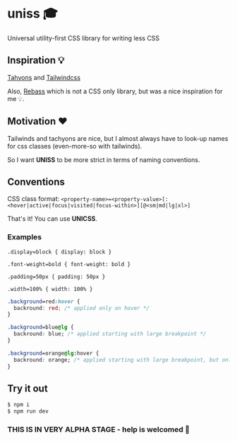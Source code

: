 # uniss 🎓

Universal utility-first CSS library for writing less CSS

## Inspiration 💡

[Tahyons](https://tachyons.io/) and [Tailwindcss](https://tailwindcss.com/)

Also, [Rebass](https://rebassjs.org/) which is not a CSS only library, but was a nice inspiration for me 💡.

## Motivation ❤️

Tailwinds and tachyons are nice, but I almost always have to look-up names for css classes (even-more-so with tailwinds).

So I want **UNISS** to be more strict in terms of naming conventions.

## Conventions

CSS class format: `<property-name>=<property-value>[:<hover|active|focus|visited|focus-within>][@<sm|md|lg|xl>]`

That's it! You can use **UNICSS**.

### Examples

`.display=block { display: block }`

`.font-weight=bold { font-weight: bold }`

`.padding=50px { padding: 50px }`

`.width=100% { width: 100% }`

```css
.background=red:hover {
  backround: red; /* applied only on hover */
}
```

```css
.background=blue@lg {
  backround: blue; /* applied starting with large breakpoint */
}
```

```css
.background=orange@lg:hover {
  backround: orange; /* applied starting with large breakpoint, but only on hover */
}
```

## Try it out

```sh
$ npm i
$ npm run dev
```

### THIS IS IN VERY ALPHA STAGE - help is welcomed 💪
